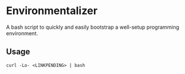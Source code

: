 # Environmentalizer

A bash script to quickly and easily bootstrap a well-setup programming
environment.

## Usage

`curl -Lo- <LINKPENDING> | bash`
